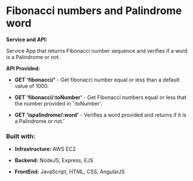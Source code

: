 # Fibonacci numbers and Palindrome word
<p><strong>Service and API:</strong></p>
Service App that returns Fibonacci number sequence and verifies if a word is a Palindrome or not.

<p><strong>API Provided:</strong></p>
<ul>
    <li><p><strong>GET 'fibonacci/'</strong> - Get fibonacci number equal or less than a default value of 1000.</p></li>
    <li><p><strong>GET 'fibonacci/:toNumber'</strong> - Get Fibonacci numbers equal or less that the number provided in ':toNumber'.</p></li>
    <li><p><strong>GET 'ispalindrome/:word'</strong> - Verifies a word provided and returns if it is a Palindrome or not.'</p></li>
</ul>

<h3>Built with:</h3>
<ul>
    <li><p><strong>Infrastructure:</strong> AWS EC2</p></li>
    <li><p><strong>Backend:</strong> NodeJS, Express, EJS</p></li>
    <li><p><strong>FrontEnd:</strong> JavaScript, HTML, CSS, AngularJS</p></li>
</ul>